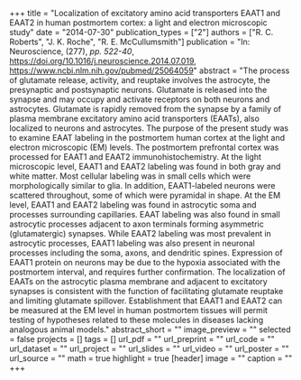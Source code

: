 +++
title = "Localization of excitatory amino acid transporters EAAT1 and EAAT2 in human postmortem cortex: a light and electron microscopic study"
date = "2014-07-30"
publication_types = ["2"]
authors = ["R. C. Roberts", "J. K. Roche", "R. E. McCullumsmith"]
publication = "In: Neuroscience, (277), _pp. 522-40_, https://doi.org/10.1016/j.neuroscience.2014.07.019, https://www.ncbi.nlm.nih.gov/pubmed/25064059"
abstract = "The process of glutamate release, activity, and reuptake involves the astrocyte, the presynaptic and postsynaptic neurons. Glutamate is released into the synapse and may occupy and activate receptors on both neurons and astrocytes. Glutamate is rapidly removed from the synapse by a family of plasma membrane excitatory amino acid transporters (EAATs), also localized to neurons and astrocytes. The purpose of the present study was to examine EAAT labeling in the postmortem human cortex at the light and electron microscopic (EM) levels. The postmortem prefrontal cortex was processed for EAAT1 and EAAT2 immunohistochemistry. At the light microscopic level, EAAT1 and EAAT2 labeling was found in both gray and white matter. Most cellular labeling was in small cells which were morphologically similar to glia. In addition, EAAT1-labeled neurons were scattered throughout, some of which were pyramidal in shape. At the EM level, EAAT1 and EAAT2 labeling was found in astrocytic soma and processes surrounding capillaries. EAAT labeling was also found in small astrocytic processes adjacent to axon terminals forming asymmetric (glutamatergic) synapses. While EAAT2 labeling was most prevalent in astrocytic processes, EAAT1 labeling was also present in neuronal processes including the soma, axons, and dendritic spines. Expression of EAAT1 protein on neurons may be due to the hypoxia associated with the postmortem interval, and requires further confirmation. The localization of EAATs on the astrocytic plasma membrane and adjacent to excitatory synapses is consistent with the function of facilitating glutamate reuptake and limiting glutamate spillover. Establishment that EAAT1 and EAAT2 can be measured at the EM level in human postmortem tissues will permit testing of hypotheses related to these molecules in diseases lacking analogous animal models."
abstract_short = ""
image_preview = ""
selected = false
projects = []
tags = []
url_pdf = ""
url_preprint = ""
url_code = ""
url_dataset = ""
url_project = ""
url_slides = ""
url_video = ""
url_poster = ""
url_source = ""
math = true
highlight = true
[header]
image = ""
caption = ""
+++
